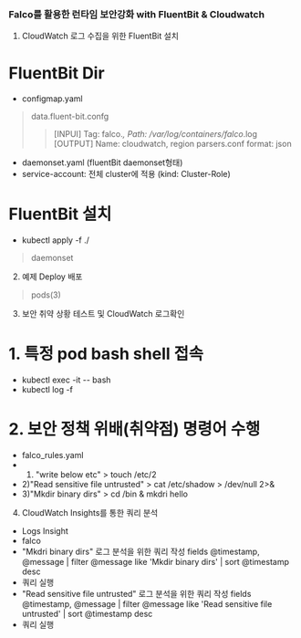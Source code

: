 ### Falco를 활용한 런타임 보안강화 with FluentBit & Cloudwatch
1. CloudWatch 로그 수집을 위한 FluentBit 설치
# FluentBit Dir
- configmap.yaml
> data.fluent-bit.confg 
>> [INPUI] Tag: falco.*, Path: /var/log/containers/falco*.log
>> [OUTPUT] Name: cloudwatch, region
> parsers.conf
>   format: json
- daemonset.yaml (fluentBit daemonset형태)
- service-account: 전체 cluster에 적용 (kind: Cluster-Role)
# FluentBit 설치
- kubectl apply -f ./
> daemonset

2. 예제 Deploy 배포
> pods(3)

3. 보안 취약 상황 테스트 및 CloudWatch 로그확인
# 1. 특정 pod bash shell 접속
- kubectl exec -it <pod-name> -- bash
- kubectl log -f <falco>

# 2. 보안 정책 위배(취약점) 명령어 수행
- falco_rules.yaml
- 1) "write below etc" > touch /etc/2
- 2)"Read sensitive file untrusted" > cat /etc/shadow > /dev/null 2>&
- 3)"Mkdir binary dirs" > cd /bin & mkdri hello

4. CloudWatch Insights를 통한 쿼리 분석
- Logs Insight
- falco
- "Mkdri binary dirs" 로그 분석을 위한 쿼리 작성
fields @timestamp, @message
| filter @message like 'Mkdir binary dirs'
| sort @timestamp desc
- 쿼리 실행
- "Read sensitive file untrusted" 로그 분석을 위한 쿼리 작성
fields @timestamp, @message
| filter @message like 'Read sensitive file untrusted'
| sort @timestamp desc
- 쿼리 실행